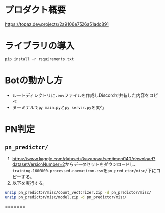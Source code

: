 # プロダクト概要
https://topaz.dev/projects/2a9106e7526a51adc891

# ライブラリの導入
`pip install -r requirements.txt`<br/>

# Botの動かし方
* ルートディレクトリに`.env`ファイルを作成しDiscordで共有した内容をコピペ<br/>
* ターミナルで`py main.py`と`py server.py`を実行<br/>

# PN判定
## `pn_predictor/`
1. <https://www.kaggle.com/datasets/kazanova/sentiment140/download?datasetVersionNumber=2>からデータセットをダウンロードし、`training.1600000.processed.noemoticon.csv`を`pn_predictor/misc/`下にコピーする。
1. 以下を実行する。
```sh
unzip pn_predictor/misc/count_vectorizer.zip -d pn_predictor/misc/
unzip pn_predictor/misc/model.zip -d pn_predictor/misc/
```
=======
